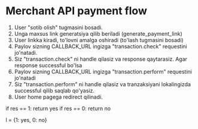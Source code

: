 # Merchant API payment flow


1. User "sotib olish" tugmasini bosadi.
2. Unga maxsus link generatsiya qilib beriladi (generate_payment_link)
3. User linkka kiradi, to'lovni amalga oshiradi (to'lash tugmasini bosadi)
4. Paylov sizning CALLBACK_URL ingizga "transaction.check" requestini jo'natadi.
5. Siz "transaction.check" ni handle qilasiz va response qaytarasiz. Agar response successful bo'lsa
6. Paylov sizning CALLBACK_URL ingizga "transaction.perform" requestini jo'natadi
7. Siz "transaction.perform" ni handle qilasiz va tranzaksiyani lokalingizda successful qilib saqlab qo'yasiz.
8. User home pagega redirect qilinadi.



if res == 1:
return yes
if res == 0:
return no


l = {1: yes, 0: no}
